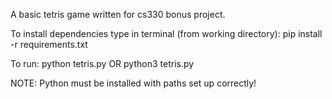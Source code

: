 A basic tetris game written for cs330 bonus project.

To install dependencies type in terminal (from working directory):
pip install -r requirements.txt

To run:
python tetris.py
OR
python3 tetris.py

NOTE: Python must be installed with paths set up correctly!

